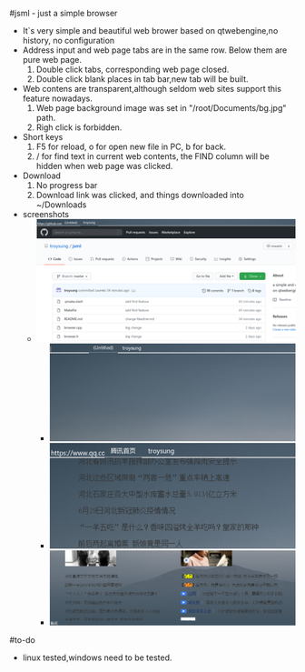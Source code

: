 #jsml - just a simple browser
- It`s very simple and beautiful web brower based on qtwebengine,no history, no configuration
- Address input and web page tabs are in the same row. Below them are pure web page.
  1. Double click tabs, corresponding web page closed.
	2. Double click blank places in tab bar,new tab will be built.
- Web contens are transparent,although seldom web sites support this feature nowadays.
	1. Web page background image was set in "/root/Documents/bg.jpg" path.
  2. Righ click is forbidden.
- Short keys
  1. F5 for reload, o for open new file in PC, b for back.
	2. / for find text in current web contents, the FIND column will be hidden when web page was clicked.
- Download
  1. No progress bar
	2. Download link was clicked, and things downloaded into ~/Downloads
- screenshots
  - ![image](./res/screenshot1.png)
	- ![image](./res/screenshot2.png)
	- ![image](./res/screenshot3.png)
	- ![image](./res/screenshot4.png)

#to-do
- linux tested,windows need to be tested.

